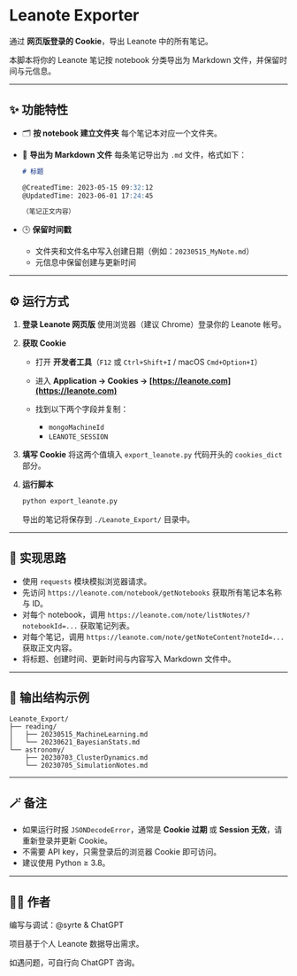 # Leanote Exporter

通过 **网页版登录的 Cookie**，导出 Leanote 中的所有笔记。

本脚本将你的 Leanote 笔记按 notebook 分类导出为 Markdown 文件，并保留时间与元信息。

---

## ✨ 功能特性

* 🗂️ **按 notebook 建立文件夹**
  每个笔记本对应一个文件夹。

* 📝 **导出为 Markdown 文件**
  每条笔记导出为 `.md` 文件，格式如下：

  ```markdown
  # 标题

  @CreatedTime: 2023-05-15 09:32:12  
  @UpdatedTime: 2023-06-01 17:24:45  

  （笔记正文内容）
  ```

* 🕒 **保留时间戳**

  * 文件夹和文件名中写入创建日期（例如：`20230515_MyNote.md`）
  * 元信息中保留创建与更新时间

---

## ⚙️ 运行方式

1. **登录 Leanote 网页版**
   使用浏览器（建议 Chrome）登录你的 Leanote 帐号。

2. **获取 Cookie**

   * 打开 **开发者工具**（`F12` 或 `Ctrl+Shift+I` / macOS `Cmd+Option+I`）
   * 进入 **Application → Cookies → [https://leanote.com](https://leanote.com)**
   * 找到以下两个字段并复制：

     * `mongoMachineId`
     * `LEANOTE_SESSION`

3. **填写 Cookie**
   将这两个值填入 `export_leanote.py` 代码开头的 `cookies_dict` 部分。

4. **运行脚本**

   ```bash
   python export_leanote.py
   ```

   导出的笔记将保存到 `./Leanote_Export/` 目录中。

---

## 🧠 实现思路

* 使用 `requests` 模块模拟浏览器请求。
* 先访问 `https://leanote.com/notebook/getNotebooks` 获取所有笔记本名称与 ID。
* 对每个 notebook，调用 `https://leanote.com/note/listNotes/?notebookId=...` 获取笔记列表。
* 对每个笔记，调用 `https://leanote.com/note/getNoteContent?noteId=...` 获取正文内容。
* 将标题、创建时间、更新时间与内容写入 Markdown 文件中。

---

## 📂 输出结构示例

```
Leanote_Export/
├── reading/
│   ├── 20230515_MachineLearning.md
│   └── 20230621_BayesianStats.md
└── astronomy/
    ├── 20230703_ClusterDynamics.md
    └── 20230705_SimulationNotes.md
```

---

## 🪄 备注

* 如果运行时报 `JSONDecodeError`，通常是 **Cookie 过期** 或 **Session 无效**，请重新登录并更新 Cookie。
* 不需要 API key，只需登录后的浏览器 Cookie 即可访问。
* 建议使用 Python ≥ 3.8。

---

## 🧑‍💻 作者

编写与调试：@syrte & ChatGPT

项目基于个人 Leanote 数据导出需求。

如遇问题，可自行向 ChatGPT 咨询。
